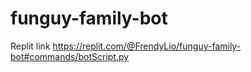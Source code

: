 # funguy-family-bot

Replit link https://replit.com/@FrendyLio/funguy-family-bot#commands/botScript.py